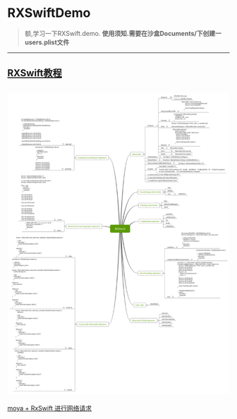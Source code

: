 # RXSwiftDemo
>额,学习一下RXSwift.demo.
**使用须知.需要在沙盒Documents/下创建一users.plist文件**
---
[RXSwift教程](http://blog.csdn.net/wo190096/article/details/54708283)
---
![RXSwift教程图片1](./SWIFT_RX_RAC_Demo/imgs/1469692109357306.png)
---
[moya + RxSwift 进行网络请求](http://blog.csdn.net/Three_Zhang/article/details/61923164)


